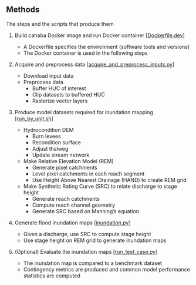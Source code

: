 ## Methods

The steps and the scripts that produce them

1. Build cahaba Docker image and run Docker container [[Dockerfile.dev](Dockerfile.dev)]
    - A Dockerfile specifies the environment (software tools and versions)
    - The Docker container is used in the following steps
2. Acquire and preprocess data [[acquire_and_preprocess_inputs.py](lib/acquire_and_preprocess_inputs.py)]
    - Download input data
    - Preprocess data
        - Buffer HUC of interest
        - Clip datasets to buffered HUC
        - Rasterize vector layers
3. Produce model datasets required for inundation mapping [[run_by_unit.sh](lib/run_by_unit.sh)]
    - Hydrocondition DEM
        - Burn levees
        - Recondition surface
        - Adjust thalweg
        - Update stream network
    - Make Relative Elevation Model (REM)
        - Generate pixel catchments
        - Level pixel catchments in each reach segment
        - Use Height Above Nearest Drainage (HAND) to create REM grid
    - Make Synthetic Rating Curve (SRC) to relate discharge to stage height
        - Generate reach catchments
        - Compute reach channel geometry
        - Generate SRC based on Manning’s equation
4. Generate flood inundation maps [[inundation.py](tests/inundation.py)]
    - Given a discharge, use SRC to compute stage height
    - Use stage height on REM grid to generate inundation maps

5. (Optional) Evaluate the inundation maps [[run_test_case.py](tests/run_test_case.py)]
    - The inundation map is compared to a benchmark dataset
    - Contingency metrics are produced and common model performance statistics are computed
